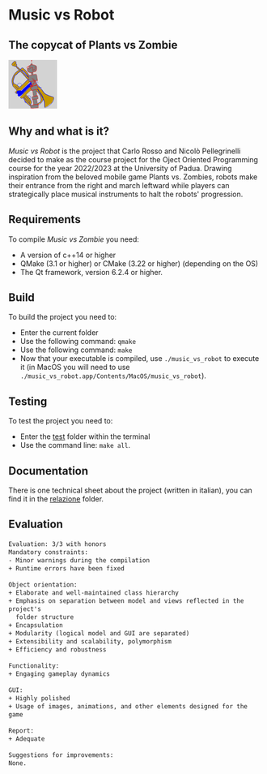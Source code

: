 # Music vs Robot

## The copycat of Plants vs Zombie

![logo](assets/icon1.png)

## Why and what is it?

_Music vs Robot_ is the project that Carlo Rosso and Nicolò Pellegrinelli decided to make as the
course project for the Oject Oriented Programming course for the year 2022/2023
at the University of Padua. Drawing inspiration from the beloved mobile game
Plants vs. Zombies, robots make their entrance from the right and march
leftward while players can strategically place musical instruments to halt the
robots' progression.

## Requirements

To compile _Music vs Zombie_ you need:

- A version of c++14 or higher
- QMake (3.1 or higher) or CMake (3.22 or higher) (depending on the OS)
- The Qt framework, version 6.2.4 or higher.

## Build

To build the project you need to:

- Enter the current folder
- Use the following command: `qmake`
- Use the following command: `make`
- Now that your executable is compiled, use `./music_vs_robot` to execute it
  (in MacOS you will need to use
  `./music_vs_robot.app/Contents/MacOS/music_vs_robot`).

## Testing

To test the project you need to:

- Enter the [test](./test) folder within the terminal
- Use the command line: `make all`.

## Documentation

There is one technical sheet about the project (written in italian), you can find it in the
[relazione](./relazione) folder.

## Evaluation

```
Evaluation: 3/3 with honors
Mandatory constraints:
- Minor warnings during the compilation
+ Runtime errors have been fixed

Object orientation:
+ Elaborate and well-maintained class hierarchy
+ Emphasis on separation between model and views reflected in the project's
  folder structure
+ Encapsulation
+ Modularity (logical model and GUI are separated)
+ Extensibility and scalability, polymorphism
+ Efficiency and robustness

Functionality:
+ Engaging gameplay dynamics

GUI:
+ Highly polished
+ Usage of images, animations, and other elements designed for the game

Report:
+ Adequate

Suggestions for improvements:
None.
```
